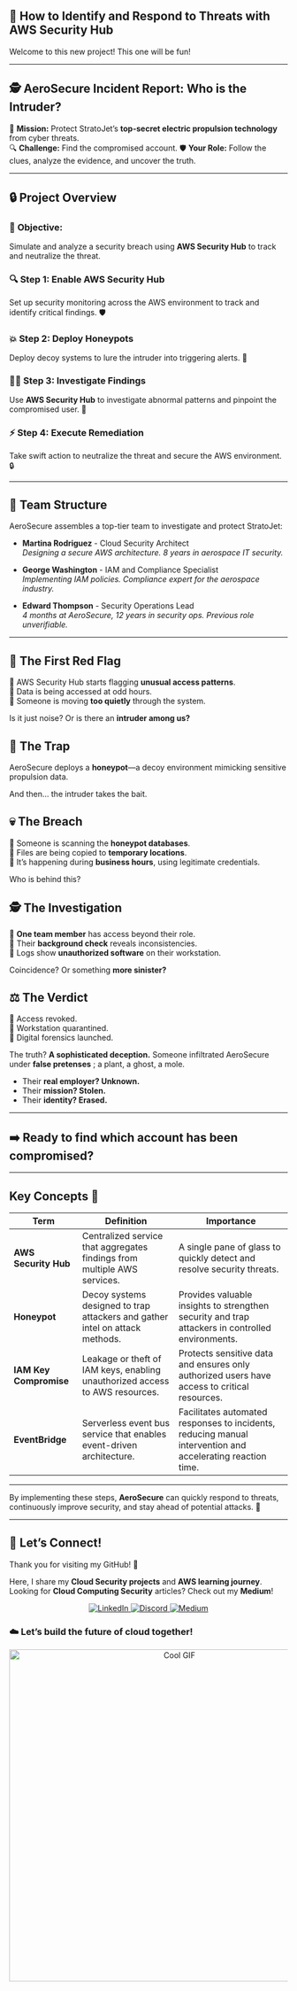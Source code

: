 ## 📌 How to Identify and Respond to Threats with AWS Security Hub

Welcome to this new project! This one will be fun! 

---

## 🕵️ AeroSecure Incident Report: **Who is the Intruder?**  

🚀 **Mission:** Protect StratoJet’s **top-secret electric propulsion technology** from cyber threats.  
🔍 **Challenge:** Find the compromised account. 
🛡️ **Your Role:** Follow the clues, analyze the evidence, and uncover the truth.  

---

## **🔒 Project Overview**

### 🚨 **Objective:** 
Simulate and analyze a security breach using **AWS Security Hub** to track and neutralize the threat. 

### 🔍 **Step 1: Enable AWS Security Hub**  
Set up security monitoring across the AWS environment to track and identify critical findings. 🛡️

### 💥 **Step 2: Deploy Honeypots**  
Deploy decoy systems to lure the intruder into triggering alerts. 🎯

### 🕵️‍♂️ **Step 3: Investigate Findings**  
Use **AWS Security Hub** to investigate abnormal patterns and pinpoint the compromised user. 🔎

### ⚡ **Step 4: Execute Remediation**  
Take swift action to neutralize the threat and secure the AWS environment. 🔒

---

## **👥 Team Structure**

AeroSecure assembles a top-tier team to investigate and protect StratoJet:

- **Martina Rodriguez** - Cloud Security Architect  
  *Designing a secure AWS architecture. 8 years in aerospace IT security.*

- **George Washington** - IAM and Compliance Specialist  
  *Implementing IAM policies. Compliance expert for the aerospace industry.*

- **Edward Thompson** - Security Operations Lead  
  *4 months at AeroSecure, 12 years in security ops. Previous role unverifiable.*

---

## **🚨 The First Red Flag**  
🔸 AWS Security Hub starts flagging **unusual access patterns**.  
🔸 Data is being accessed at odd hours.  
🔸 Someone is moving **too quietly** through the system.  

Is it just noise? Or is there an **intruder among us?**  

## **🎣 The Trap**  
AeroSecure deploys a **honeypot**—a decoy environment mimicking sensitive propulsion data.  

And then… the intruder takes the bait.  

## **💀 The Breach**  
🔸 Someone is scanning the **honeypot databases**.  
🔸 Files are being copied to **temporary locations**.  
🔸 It’s happening during **business hours**, using legitimate credentials.  

Who is behind this?  

## **🕵️ The Investigation**  
🔎 **One team member** has access beyond their role.  
🔎 Their **background check** reveals inconsistencies.  
🔎 Logs show **unauthorized software** on their workstation.  

Coincidence? Or something **more sinister?**  

## **⚖️ The Verdict**  
🚫 Access revoked.  
🔐 Workstation quarantined.  
📂 Digital forensics launched.  

The truth? **A sophisticated deception.** Someone infiltrated AeroSecure under **false pretenses** ; a plant, a ghost, a mole.  

- Their **real employer? Unknown.**  
- Their **mission? Stolen.**  
- Their **identity? Erased.**  
---

## **➡️ Ready to find which account has been compromised?**

---

## Key Concepts 📝

| **Term**                  | **Definition**                                                                                         | **Importance**                                                                                                 |
|---------------------------|--------------------------------------------------------------------------------------------------------|----------------------------------------------------------------------------------------------------------------|
| **AWS Security Hub**       | Centralized service that aggregates findings from multiple AWS services.                               | A single pane of glass to quickly detect and resolve security threats.                                         |
| **Honeypot**               | Decoy systems designed to trap attackers and gather intel on attack methods.                           | Provides valuable insights to strengthen security and trap attackers in controlled environments.             |
| **IAM Key Compromise**     | Leakage or theft of IAM keys, enabling unauthorized access to AWS resources.                           | Protects sensitive data and ensures only authorized users have access to critical resources.                  |
| **EventBridge**            | Serverless event bus service that enables event-driven architecture.                                   | Facilitates automated responses to incidents, reducing manual intervention and accelerating reaction time.     |

---

By implementing these steps, **AeroSecure** can quickly respond to threats, continuously improve security, and stay ahead of potential attacks. 💪

---

## 💬 Let’s Connect!  
Thank you for visiting my GitHub! 🌸  

Here, I share my **Cloud Security projects** and **AWS learning journey**.  
Looking for **Cloud Computing Security** articles? Check out my **Medium**!  

<p align="center">
  <a href="https://www.linkedin.com/in/kenza-in-the-cloud/" target="_blank">
    <img src="https://img.shields.io/badge/LinkedIn-0A66C2?style=for-the-badge&logo=linkedin&logoColor=white" alt="LinkedIn">
  </a>
  <a href="https://discord.com/users/kzax01" target="_blank">
    <img src="https://img.shields.io/badge/Discord-5865F2?style=for-the-badge&logo=discord&logoColor=white" alt="Discord">
  </a>
  <a href="https://medium.com/@Kenza.In.The.Cloud" target="_blank">
    <img src="https://img.shields.io/badge/Medium-12100E?style=for-the-badge&logo=medium&logoColor=white" alt="Medium">
  </a>
</p>


### ☁️ Let’s build the future of cloud together!  
<p align="center">
  <img src="https://i.pinimg.com/originals/91/1d/91/911d914aaf6194489a3f5626bed2bd3a.gif" width="600" alt="Cool GIF">
</p>
